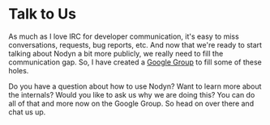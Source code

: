 # Talk to Us

As much as I love IRC for developer communication, it's easy to miss conversations,
requests, bug reports, etc. And now that we're ready to start talking about Nodyn
a bit more publicly, we really need to fill the communication gap. So, I have created
a [Google Group](https://groups.google.com/forum/#!forum/nodyn) to fill some of
these holes.

<!-- more -->

Do you have a question about how to use Nodyn? Want to learn more about the internals?
Would you like to ask us why we are doing this? You can do all of that and more now
on the Google Group. So head on over there and chat us up.

